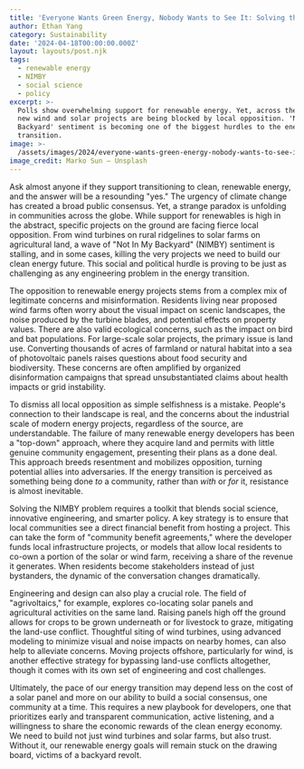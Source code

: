 ```yaml
---
title: 'Everyone Wants Green Energy, Nobody Wants to See It: Solving the NIMBY Problem'
author: Ethan Yang
category: Sustainability
date: '2024-04-18T00:00:00.000Z'
layout: layouts/post.njk
tags:
  - renewable energy
  - NIMBY
  - social science
  - policy
excerpt: >-
  Polls show overwhelming support for renewable energy. Yet, across the country,
  new wind and solar projects are being blocked by local opposition. 'Not In My
  Backyard' sentiment is becoming one of the biggest hurdles to the energy
  transition.
image: >-
  /assets/images/2024/everyone-wants-green-energy-nobody-wants-to-see-it-solving-the-nimby-problem.jpg
image_credit: Marko Sun — Unsplash
---
```


Ask almost anyone if they support transitioning to clean, renewable energy, and the answer will be a resounding "yes." The urgency of climate change has created a broad public consensus. Yet, a strange paradox is unfolding in communities across the globe. While support for renewables is high in the abstract, specific projects on the ground are facing fierce local opposition. From wind turbines on rural ridgelines to solar farms on agricultural land, a wave of "Not In My Backyard" (NIMBY) sentiment is stalling, and in some cases, killing the very projects we need to build our clean energy future. This social and political hurdle is proving to be just as challenging as any engineering problem in the energy transition.

The opposition to renewable energy projects stems from a complex mix of legitimate concerns and misinformation. Residents living near proposed wind farms often worry about the visual impact on scenic landscapes, the noise produced by the turbine blades, and potential effects on property values. There are also valid ecological concerns, such as the impact on bird and bat populations. For large-scale solar projects, the primary issue is land use. Converting thousands of acres of farmland or natural habitat into a sea of photovoltaic panels raises questions about food security and biodiversity. These concerns are often amplified by organized disinformation campaigns that spread unsubstantiated claims about health impacts or grid instability.

To dismiss all local opposition as simple selfishness is a mistake. People's connection to their landscape is real, and the concerns about the industrial scale of modern energy projects, regardless of the source, are understandable. The failure of many renewable energy developers has been a "top-down" approach, where they acquire land and permits with little genuine community engagement, presenting their plans as a done deal. This approach breeds resentment and mobilizes opposition, turning potential allies into adversaries. If the energy transition is perceived as something being done *to* a community, rather than *with* or *for* it, resistance is almost inevitable.

Solving the NIMBY problem requires a toolkit that blends social science, innovative engineering, and smarter policy. A key strategy is to ensure that local communities see a direct financial benefit from hosting a project. This can take the form of "community benefit agreements," where the developer funds local infrastructure projects, or models that allow local residents to co-own a portion of the solar or wind farm, receiving a share of the revenue it generates. When residents become stakeholders instead of just bystanders, the dynamic of the conversation changes dramatically.

Engineering and design can also play a crucial role. The field of "agrivoltaics," for example, explores co-locating solar panels and agricultural activities on the same land. Raising panels high off the ground allows for crops to be grown underneath or for livestock to graze, mitigating the land-use conflict. Thoughtful siting of wind turbines, using advanced modeling to minimize visual and noise impacts on nearby homes, can also help to alleviate concerns. Moving projects offshore, particularly for wind, is another effective strategy for bypassing land-use conflicts altogether, though it comes with its own set of engineering and cost challenges.

Ultimately, the pace of our energy transition may depend less on the cost of a solar panel and more on our ability to build a social consensus, one community at a time. This requires a new playbook for developers, one that prioritizes early and transparent communication, active listening, and a willingness to share the economic rewards of the clean energy economy. We need to build not just wind turbines and solar farms, but also trust. Without it, our renewable energy goals will remain stuck on the drawing board, victims of a backyard revolt.
